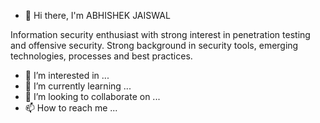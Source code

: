 - 👋 Hi there, I'm ABHISHEK JAISWAL

Information security enthusiast with strong interest in penetration testing and offensive security.
Strong background in security tools, emerging technologies, processes and best practices.



- 👀 I’m interested in ...
- 🌱 I’m currently learning ...
- 💞️ I’m looking to collaborate on ...
- 📫 How to reach me ...

<!---
ABHI1795/ABHI1795 is a ✨ special ✨ repository because its `README.md` (this file) appears on your GitHub profile.
You can click the Preview link to take a look at your changes.
--->
